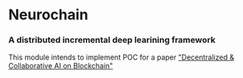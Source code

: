 # Neurochain

### A distributed incremental deep learining framework

This module intends to implement POC for a paper ["Decentralized & Collaborative AI on Blockchain"](https://github.com/pavelkrolevets/neurochain-substrate/tree/master/paper/paper.pdf)
